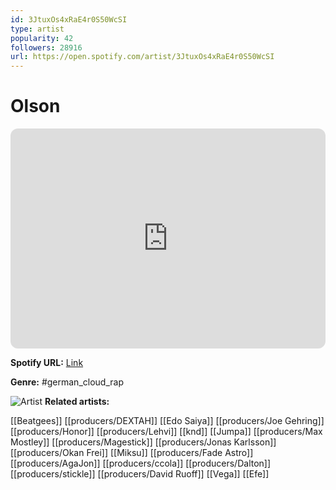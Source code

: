 ```yaml
---
id: 3JtuxOs4xRaE4r0S50WcSI
type: artist
popularity: 42
followers: 28916
url: https://open.spotify.com/artist/3JtuxOs4xRaE4r0S50WcSI
---
```

# Olson

<iframe style="border-radius:12px" src="https://open.spotify.com/embed/artist/3JtuxOs4xRaE4r0S50WcSI" width="100%" height="352" frameBorder="0" allowfullscreen="" allow="autoplay; clipboard-write; encrypted-media; fullscreen; picture-in-picture" loading="lazy"></iframe>

**Spotify URL:** [Link](https://open.spotify.com/artist/3JtuxOs4xRaE4r0S50WcSI)

**Genre:**  #german_cloud_rap

![Artist](https://i.scdn.co/image/ab6761610000e5eb8ef8b925390519f70647a1ae)
**Related artists:**

[[Beatgees]]
[[producers/DEXTAH]]
[[Edo Saiya]]
[[producers/Joe Gehring]]
[[producers/Honor]]
[[producers/Lehvi]]
[[knd]]
[[Jumpa]]
[[producers/Max Mostley]]
[[producers/Magestick]]
[[producers/Jonas Karlsson]]
[[producers/Okan Frei]]
[[Miksu]]
[[producers/Fade Astro]]
[[producers/AgaJon]]
[[producers/ccola]]
[[producers/Dalton]]
[[producers/stickle]]
[[producers/David Ruoff]]
[[Vega]]
[[Efe]]
